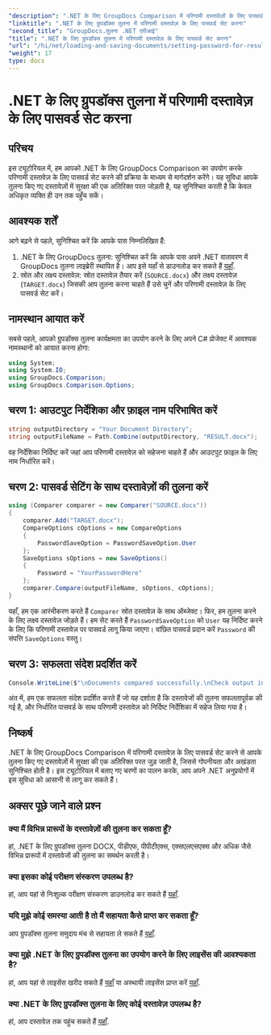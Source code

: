 ```yaml
---
"description": ".NET के लिए GroupDocs Comparison में परिणामी दस्तावेज़ों के लिए पासवर्ड सेट करने का तरीका जानें। सुरक्षा बढ़ाएँ और अपनी तुलना की गई फ़ाइलों को सुरक्षित रखें।"
"linktitle": ".NET के लिए ग्रुपडॉक्स तुलना में परिणामी दस्तावेज़ के लिए पासवर्ड सेट करना"
"second_title": "GroupDocs.तुलना .NET एपीआई"
"title": ".NET के लिए ग्रुपडॉक्स तुलना में परिणामी दस्तावेज़ के लिए पासवर्ड सेट करना"
"url": "/hi/net/loading-and-saving-documents/setting-password-for-resultant-document/"
"weight": 17
type: docs
---
```

# .NET के लिए ग्रुपडॉक्स तुलना में परिणामी दस्तावेज़ के लिए पासवर्ड सेट करना

## परिचय
इस ट्यूटोरियल में, हम आपको .NET के लिए GroupDocs Comparison का उपयोग करके परिणामी दस्तावेज़ के लिए पासवर्ड सेट करने की प्रक्रिया के माध्यम से मार्गदर्शन करेंगे। यह सुविधा आपके तुलना किए गए दस्तावेज़ों में सुरक्षा की एक अतिरिक्त परत जोड़ती है, यह सुनिश्चित करती है कि केवल अधिकृत व्यक्ति ही उन तक पहुँच सकें।
## आवश्यक शर्तें
आगे बढ़ने से पहले, सुनिश्चित करें कि आपके पास निम्नलिखित हैं:
1. .NET के लिए GroupDocs तुलना: सुनिश्चित करें कि आपके पास अपने .NET वातावरण में GroupDocs तुलना लाइब्रेरी स्थापित है। आप इसे यहाँ से डाउनलोड कर सकते हैं [यहाँ](https://releases.groupdocs.com/comparison/net/).
2. स्रोत और लक्ष्य दस्तावेज़: स्रोत दस्तावेज़ तैयार करें (`SOURCE.docx`) और लक्ष्य दस्तावेज़ (`TARGET.docx`) जिसकी आप तुलना करना चाहते हैं उसे चुनें और परिणामी दस्तावेज़ के लिए पासवर्ड सेट करें।

## नामस्थान आयात करें
सबसे पहले, आपको ग्रुपडॉक्स तुलना कार्यक्षमता का उपयोग करने के लिए अपने C# प्रोजेक्ट में आवश्यक नामस्थानों को आयात करना होगा:
```csharp
using System;
using System.IO;
using GroupDocs.Comparison;
using GroupDocs.Comparison.Options;
```
## चरण 1: आउटपुट निर्देशिका और फ़ाइल नाम परिभाषित करें
```csharp
string outputDirectory = "Your Document Directory";
string outputFileName = Path.Combine(outputDirectory, "RESULT.docx");
```
वह निर्देशिका निर्दिष्ट करें जहां आप परिणामी दस्तावेज़ को सहेजना चाहते हैं और आउटपुट फ़ाइल के लिए नाम निर्धारित करें।
## चरण 2: पासवर्ड सेटिंग के साथ दस्तावेज़ों की तुलना करें
```csharp
using (Comparer comparer = new Comparer("SOURCE.docx"))
{
    comparer.Add("TARGET.docx");
    CompareOptions cOptions = new CompareOptions
    {
        PasswordSaveOption = PasswordSaveOption.User
    };
    SaveOptions sOptions = new SaveOptions()
    {
        Password = "YourPasswordHere"
    };
    comparer.Compare(outputFileName, sOptions, cOptions);
}
```
यहाँ, हम एक आरंभीकरण करते हैं `Comparer` स्रोत दस्तावेज़ के साथ ऑब्जेक्ट। फिर, हम तुलना करने के लिए लक्ष्य दस्तावेज़ जोड़ते हैं। हम सेट करते हैं `PasswordSaveOption` को `User` यह निर्दिष्ट करने के लिए कि परिणामी दस्तावेज़ पर पासवर्ड लागू किया जाएगा। वांछित पासवर्ड प्रदान करें `Password` की संपत्ति `SaveOptions` वस्तु।
## चरण 3: सफलता संदेश प्रदर्शित करें
```csharp
Console.WriteLine($"\nDocuments compared successfully.\nCheck output in {outputDirectory}.");
```
अंत में, हम एक सफलता संदेश प्रदर्शित करते हैं जो यह दर्शाता है कि दस्तावेजों की तुलना सफलतापूर्वक की गई है, और निर्धारित पासवर्ड के साथ परिणामी दस्तावेज़ को निर्दिष्ट निर्देशिका में सहेज लिया गया है।

## निष्कर्ष
.NET के लिए GroupDocs Comparison में परिणामी दस्तावेज़ के लिए पासवर्ड सेट करने से आपके तुलना किए गए दस्तावेज़ों में सुरक्षा की एक अतिरिक्त परत जुड़ जाती है, जिससे गोपनीयता और अखंडता सुनिश्चित होती है। इस ट्यूटोरियल में बताए गए चरणों का पालन करके, आप अपने .NET अनुप्रयोगों में इस सुविधा को आसानी से लागू कर सकते हैं।
## अक्सर पूछे जाने वाले प्रश्न
### क्या मैं विभिन्न प्रारूपों के दस्तावेज़ों की तुलना कर सकता हूँ?
हां, .NET के लिए ग्रुपडॉक्स तुलना DOCX, पीडीएफ, पीपीटीएक्स, एक्सएलएसएक्स और अधिक जैसे विभिन्न प्रारूपों में दस्तावेजों की तुलना का समर्थन करती है।
### क्या इसका कोई परीक्षण संस्करण उपलब्ध है?
हां, आप यहां से निःशुल्क परीक्षण संस्करण डाउनलोड कर सकते हैं [यहाँ](https://releases.groupdocs.com/).
### यदि मुझे कोई समस्या आती है तो मैं सहायता कैसे प्राप्त कर सकता हूँ?
आप ग्रुपडॉक्स तुलना समुदाय मंच से सहायता ले सकते हैं [यहाँ](https://forum.groupdocs.com/c/comparison/12).
### क्या मुझे .NET के लिए ग्रुपडॉक्स तुलना का उपयोग करने के लिए लाइसेंस की आवश्यकता है?
हां, आप यहां से लाइसेंस खरीद सकते हैं [यहाँ](https://purchase.groupdocs.com/buy) या अस्थायी लाइसेंस प्राप्त करें [यहाँ](https://purchase.groupdocs.com/temporary-license/).
### क्या .NET के लिए ग्रुपडॉक्स तुलना के लिए कोई दस्तावेज़ उपलब्ध है?
हां, आप दस्तावेज़ तक पहुंच सकते हैं [यहाँ](https://tutorials.groupdocs.com/comparison/net/).